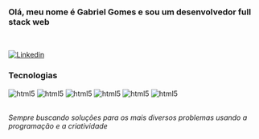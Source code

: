 ### Olá, meu nome é Gabriel Gomes e sou um desenvolvedor full stack web
<br>

[![Linkedin](https://img.shields.io/badge/LinkedIn-0077B5?style=for-the-badge&logo=linkedin&logoColor=white)](https://www.linkedin.com/in/gabriel-gomes-da-silva-ba66641ba/)



### Tecnologias

<div style="display: inline_block">

<img src="https://img.shields.io/badge/HTML5-E34F26?style=for-the-badge&logo=html5&logoColor=white" alt="html5" align="center">

<img src="https://img.shields.io/badge/CSS3-1572B6?style=for-the-badge&logo=css3&logoColor=white" alt="html5" align="center">

<img src="https://img.shields.io/badge/JavaScript-F7DF1E?style=for-the-badge&logo=javascript&logoColor=black" alt="html5" align="center">

<img src="https://img.shields.io/badge/PHP-777BB4?style=for-the-badge&logo=php&logoColor=white" alt="html5" align="center">
  
 <img src="https://img.shields.io/badge/LARAVEL-E34F26?style=for-the-badge&logo=laravel&logoColor=white" alt="html5" align="center">

<img src="https://img.shields.io/badge/MySQL-00000F?style=for-the-badge&logo=mysql&logoColor=white" alt="html5" align="center">

</div><br>

<i>Sempre buscando soluções para os mais diversos problemas usando a programação e a criatividade</i>
